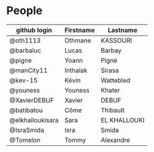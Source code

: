 # People


| github login | Firstname | Lastname |
| ------------ | --------- | -------- |
| @oth1113     | Othmane    | KASSOURI|
| @barbaluc    | Lucas     | Barbay   |
| @pigne       | Yoann     | Pigné    |
| @manCity11   | Inthalak  | Sirasa   |
| @kev-15      | Kévin     | Wattebled|
| @youness     | Youness   | Khater   |
|@XavierDEBUF   |Xavier     | DEBUF    |
| @batibatou   | Côme      | Thibault |
|@elkhalloukisara|Sara|EL KHALLOUKI   |
| @IsraSmida   | Isra      | Smida    |
| @Tomelon     | Tommy     | Alexandre|
